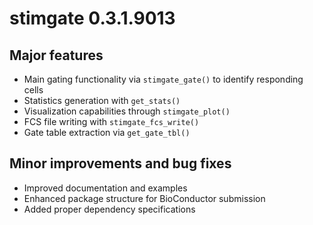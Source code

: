# stimgate 0.3.1.9013

## Major features

* Main gating functionality via `stimgate_gate()` to identify responding cells
* Statistics generation with `get_stats()` 
* Visualization capabilities through `stimgate_plot()`
* FCS file writing with `stimgate_fcs_write()`
* Gate table extraction via `get_gate_tbl()`

## Minor improvements and bug fixes

* Improved documentation and examples
* Enhanced package structure for BioConductor submission
* Added proper dependency specifications